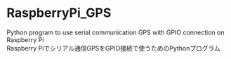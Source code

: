 # RaspberryPi_GPS<br>
Python program to use serial communication GPS with GPIO connection on Raspberry Pi<br>
Raspberry Piでシリアル通信GPSをGPIO接続で使うためのPythonプログラム<br>
